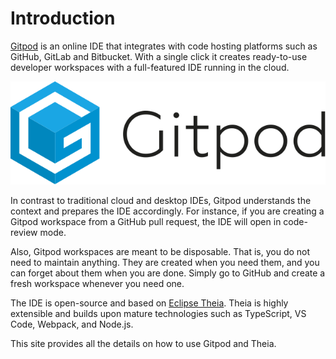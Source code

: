 # Introduction

[Gitpod](https://www.gitpod.io) is an online IDE that integrates with code hosting platforms such
as GitHub, GitLab and Bitbucket. With a single click it creates ready-to-use developer workspaces
with a full-featured IDE running in the cloud.

![](./images/gitpod-logo.png)

In contrast to traditional cloud and desktop IDEs, Gitpod understands the context and prepares the
IDE accordingly. For instance, if you are creating a Gitpod workspace from a GitHub pull request,
the IDE will open in code-review mode.

Also, Gitpod workspaces are meant to be disposable. That is, you do not need to maintain anything.
They are created when you need them, and you can forget about them when you are done. Simply go to
GitHub and create a fresh workspace whenever you need one.

The IDE is open-source and based on [Eclipse Theia](50_IDE.md). Theia is highly extensible and
builds upon mature technologies such as TypeScript, VS Code, Webpack, and Node.js.

This site provides all the details on how to use Gitpod and Theia.
